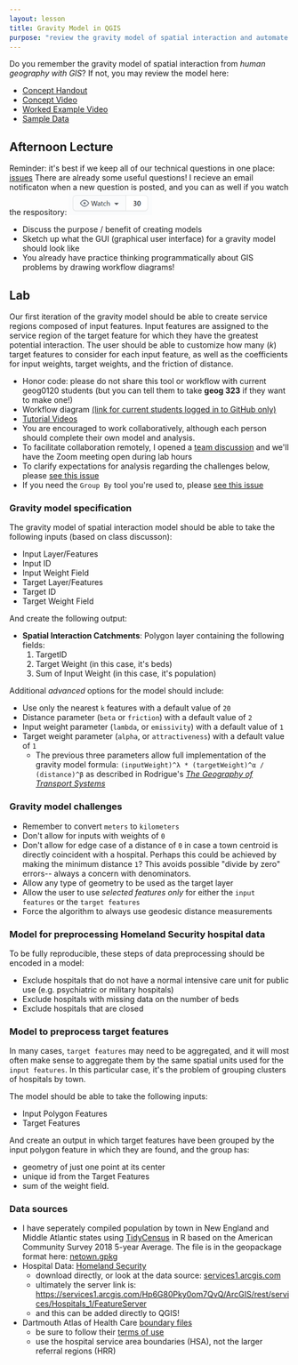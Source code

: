 ```yaml
---
layout: lesson
title: Gravity Model in QGIS
purpose: "review the gravity model of spatial interaction and automate it in QGIS graphic modeler"
---
```


Do you remember the gravity model of spatial interaction from *human geography with GIS*? If not, you may review the model here:

- [Concept Handout](assets/gravity_model.pdf)
- [Concept Video](https://midd.hosted.panopto.com/Panopto/Pages/Viewer.aspx?id=20d7f901-2934-4e46-83d7-aba401081120)
- [Worked Example Video](https://midd.hosted.panopto.com/Panopto/Pages/Viewer.aspx?id=2cb54be6-c56c-486f-a3ea-aba4010a2520)
- [Sample Data](https://geography.middlebury.edu/jholler/data/k_healthgeog.zip)

## Afternoon Lecture

Reminder: it's best if we keep all of our technical questions in one place: [issues](https://github.com/GIS4DEV/GIS4DEV.github.io/issues) There are already some useful questions! I recieve an email notificaton when a new question is posted, and you can as well if you watch the respository: ![watch repository](assets/watch.png)
- Discuss the purpose / benefit of creating models
- Sketch up what the GUI (graphical user interface) for a gravity model should look like
- You already have practice thinking programmatically about GIS problems by drawing workflow diagrams!

## Lab

Our first iteration of the gravity model should be able to create service regions composed of input features. Input features are assigned to the service region of the target feature for which they have the greatest potential interaction. The user should be able to customize how many (*k*) target features to consider for each input feature, as well as the coefficients for input weights, target weights, and the friction of distance.

- Honor code: please do not share this tool or workflow with current geog0120 students (but you can tell them to take **geog 323** if they want to make one!)
- Workflow diagram [(link for current students logged in to GitHub only)](https://github.com/GIS4DEV/literature/raw/c7330ccc651b502e1794ed98434fe773865fd113/gravity_model_workflow.png)
- [Tutorial Videos](https://midd.hosted.panopto.com/Panopto/Pages/Sessions/List.aspx?folderID=324cb720-6901-48e2-b57a-acdf014ab826)
- You are encouraged to work collaboratively, although each person should complete their own model and analysis.
- To facilitate collaboration remotely, I opened a [team discussion](https://github.com/orgs/GIS4DEV/teams/spring2021/discussions/1) and we'll have the Zoom meeting open during lab hours
- To clarify expectations for analysis regarding the challenges below, please [see this issue](https://github.com/GIS4DEV/GIS4DEV.github.io/issues/14#issuecomment-790669309)
- If you need the `Group By` tool you're used to, please [see this issue](https://github.com/GIS4DEV/GIS4DEV.github.io/issues/15)

### Gravity model specification

The gravity model of spatial interaction model should be able to take the following inputs (based on class discusson):
- Input Layer/Features
- Input ID
- Input Weight Field
- Target Layer/Features
- Target ID
- Target Weight Field

And create the following output:
- **Spatial Interaction Catchments**: Polygon layer containing the following fields:
  1. TargetID
  2. Target Weight (in this case, it's beds)
  3. Sum of Input Weight (in this case, it's population)
  
Additional *advanced* options for the model should include:
- Use only the nearest `k` features with a default value of `20`
- Distance parameter (`beta` or `friction`) with a default value of `2`
- Input weight parameter (`lambda`, or `emissivity`) with a default value of `1`
- Target weight parameter (`alpha`, or `attractiveness`) with a default value of `1`
  - The previous three parameters allow full implementation of the gravity model formula: `(inputWeight)^λ * (targetWeight)^α / (distance)^β` as described in Rodrigue's [*The Geography of Transport Systems*](https://transportgeography.org/contents/methods/spatial-interactions-gravity-model/)

### Gravity model challenges

- Remember to convert `meters` to `kilometers`
- Don't allow for inputs with weights of `0`
- Don't allow for edge case of a distance of `0` in case a town centroid is directly coincident with a hospital. Perhaps this could be achieved by making the minimum distance `1`? This avoids possible "divide by zero" errors-- always a concern with denominators.
- Allow any type of geometry to be used as the target layer
- Allow the user to use *selected features only* for either the `input features` or the `target features`
- Force the algorithm to always use geodesic distance measurements

### Model for preprocessing Homeland Security hospital data

To be fully reproducible, these steps of data preprocessing should be encoded in a model:
  - Exclude hospitals that do not have a normal intensive care unit for public use (e.g. psychiatric or military hospitals)
  - Exclude hospitals with missing data on the number of beds
  - Exclude hospitals that are closed

### Model to preprocess target features

In many cases, `target features` may need to be aggregated, and it will most often make sense to aggregate them by the same spatial units used for the `input features`. In this particular case, it's the problem of grouping clusters of hospitals by town.

The model should be able to take the following inputs:
- Input Polygon Features
- Target Features

And create an output in which target features have been grouped by the input polygon feature in which they are found, and the group has:
- geometry of just one point at its center
- unique id from the Target Features
- sum of the weight field. 

### Data sources

- I have seperately compiled population by town in New England and Middle Atlantic states using [TidyCensus](https://walker-data.com/tidycensus/) in R based on the American Community Survey 2018 5-year Average. The file is in the geopackage format here: [netown.gpkg](assets/netown.gpkg)
- Hospital Data: [Homeland Security](https://hifld-geoplatform.opendata.arcgis.com/datasets/6ac5e325468c4cb9b905f1728d6fbf0f_0)
  - download directly, or look at the data source: [services1.arcgis.com](https://services1.arcgis.com/Hp6G80Pky0om7QvQ/arcgis/rest/services/Hospitals_1/FeatureServer/0) 
  - ultimately the server link is: https://services1.arcgis.com/Hp6G80Pky0om7QvQ/ArcGIS/rest/services/Hospitals_1/FeatureServer 
  - and this can be added directly to QGIS!
- Dartmouth Atlas of Health Care [boundary files](https://atlasdata.dartmouth.edu/downloads/supplemental#boundaries)
  - be sure to follow their [terms of use](https://atlasdata.dartmouth.edu/terms_of_use)
  - use the hospital service area boundaries (HSA), not the larger referral regions (HRR)
